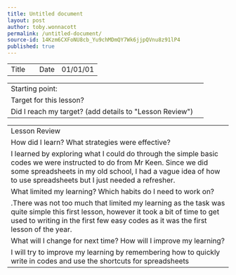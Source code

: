 ```yaml
---
title: Untitled document
layout: post
author: toby.wonnacott
permalink: /untitled-document/
source-id: 14Kzm6CXFoNU8cb_Yu9chMDmQY7Wk6jjpQVnu8z91lP4
published: true
---
```

<table>
  <tr>
    <td>Title</td>
    <td></td>
    <td>Date</td>
    <td>01/01/01</td>
  </tr>
</table>


<table>
  <tr>
    <td>Starting point:</td>
    <td></td>
  </tr>
  <tr>
    <td>Target for this lesson?</td>
    <td></td>
  </tr>
  <tr>
    <td>Did I reach my target?
(add details to "Lesson Review")</td>
    <td></td>
  </tr>
</table>


<table>
  <tr>
    <td>Lesson Review</td>
  </tr>
  <tr>
    <td>How did I learn? What strategies were effective?</td>
  </tr>
  <tr>
    <td>I learned by exploring what I could do through the simple basic codes we were instructed to do from Mr Keen. Since we did some spreadsheets in my old school, I had a vague idea of how to use spreadsheets but I just needed a refresher. </td>
  </tr>
  <tr>
    <td>What limited my learning? Which habits do I need to work on?</td>
  </tr>
  <tr>
    <td>.There was not too much that limited my learning as the task was quite simple this first lesson, however it took a bit of time to get used to writing in the first few easy codes as it was the first lesson of the year.</td>
  </tr>
  <tr>
    <td>What will I change for next time? How will I improve my learning?</td>
  </tr>
  <tr>
    <td>I will try to improve my learning by remembering how to quickly write in codes and use the shortcuts for spreadsheets </td>
  </tr>
</table>


